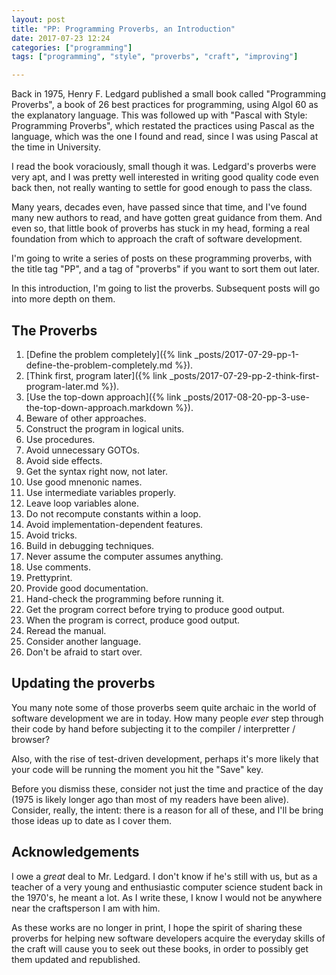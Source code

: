 ```yaml
---
layout: post
title: "PP: Programming Proverbs, an Introduction"
date: 2017-07-23 12:24
categories: ["programming"]
tags: ["programming", "style", "proverbs", "craft", "improving"]

---
```


Back in 1975, Henry F. Ledgard published a small book called
"Programming Proverbs", a book of 26 best practices for programming,
using Algol 60 as the explanatory language. This was followed up with
"Pascal with Style: Programming Proverbs", which restated the
practices using Pascal as the language, which was the one I found and
read, since I was using Pascal at the time in University.

I read the book voraciously, small though it was. Ledgard's proverbs
were very apt, and I was pretty well interested in writing good
quality code even back then, not really wanting to settle for good
enough to pass the class.

Many years, decades even, have passed since that time, and I've found
many new authors to read, and have gotten great guidance from
them. And even so, that little book of proverbs has stuck in my head,
forming a real foundation from which to approach the craft of software
development.

I'm going to write a series of posts on these programming proverbs,
with the title tag "PP", and a tag of "proverbs" if you want to sort
them out later.

In this introduction, I'm going to list the proverbs. Subsequent posts
will go into more depth on them.

## The Proverbs

1. [Define the problem completely]({% link _posts/2017-07-29-pp-1-define-the-problem-completely.md %}).
2. [Think first, program later]({% link _posts/2017-07-29-pp-2-think-first-program-later.md %}).
3. [Use the top-down approach]({% link _posts/2017-08-20-pp-3-use-the-top-down-approach.markdown %}).
4. Beware of other approaches.
5. Construct the program in logical units.
6. Use procedures.
7. Avoid unnecessary GOTOs.
8. Avoid side effects.
9. Get the syntax right now, not later.
10. Use good mnenonic names.
11. Use intermediate variables properly.
12. Leave loop variables alone.
13. Do not recompute constants within a loop.
14. Avoid implementation-dependent features.
15. Avoid tricks.
16. Build in debugging techniques.
17. Never assume the computer assumes anything.
18. Use comments.
19. Prettyprint.
20. Provide good documentation.
21. Hand-check the programming before running it.
22. Get the program correct before trying to produce good output.
23. When the program is correct, produce good output.
24. Reread the manual.
25. Consider another language.
26. Don't be afraid to start over.

## Updating the proverbs

You many note some of those proverbs seem quite archaic in the world
of software development we are in today. How many people *ever* step
through their code by hand before subjecting it to the compiler /
interpretter / browser?

Also, with the rise of test-driven development, perhaps it's more
likely that your code will be running the moment you hit the "Save"
key.

Before you dismiss these, consider not just the time and practice of
the day (1975 is likely longer ago than most of my readers have been
alive). Consider, really, the intent: there is a reason for all of
these, and I'll be bring those ideas up to date as I cover them.

## Acknowledgements

I owe a *great* deal to Mr. Ledgard. I don't know if he's still with
us, but as a teacher of a very young and enthusiastic computer science
student back in the 1970's, he meant a lot. As I write these, I know I
would not be anywhere near the craftsperson I am with him.

As these works are no longer in print, I hope the spirit of sharing
these proverbs for helping new software developers acquire the
everyday skills of the craft will cause you to seek out these books,
in order to possibly get them updated and republished.
